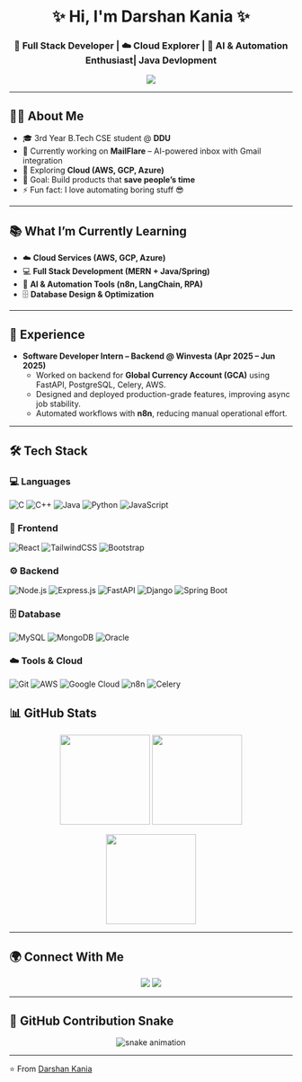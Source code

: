 <!-- Profile Header -->
<h1 align="center">✨ Hi, I'm <b>Darshan Kania</b> ✨</h1>
<h3 align="center">🚀 Full Stack Developer | ☁️ Cloud Explorer | 🤖 AI & Automation Enthusiast| Java Devlopment</h3>

<!-- Typing Animation -->
<p align="center">
  <a href="https://github.com/DenverCoder1/readme-typing-svg">
    <img src="https://readme-typing-svg.demolab.com?font=Fira+Code&size=22&pause=1000&color=00C3FF&center=true&vCenter=true&width=600&lines=Full+Stack+Developer;Springboot+Development;AI+%26+Automation+Explorer;Building+MailFlare+%F0%9F%9A%80;Always+learning+new+techs+%F0%9F%92%BB" />
  </a>
</p>

---

## 👨‍💻 About Me
- 🎓 3rd Year B.Tech CSE student @ **DDU**  
- 🚀 Currently working on **MailFlare** – AI-powered inbox with Gmail integration  
- 🌱 Exploring **Cloud (AWS, GCP, Azure)**
- 🎯 Goal: Build products that **save people’s time**   
- ⚡ Fun fact: I love automating boring stuff 😎

---

## 📚 What I’m Currently Learning
- ☁️ **Cloud Services (AWS, GCP, Azure)**
- 💻 **Full Stack Development (MERN + Java/Spring)**
- 🤖 **AI & Automation Tools (n8n, LangChain, RPA)**
- 🗄️ **Database Design & Optimization**

---

## 💼 Experience
- **Software Developer Intern – Backend @ Winvesta (Apr 2025 – Jun 2025)**  
  - Worked on backend for **Global Currency Account (GCA)** using FastAPI, PostgreSQL, Celery, AWS.  
  - Designed and deployed production-grade features, improving async job stability.  
  - Automated workflows with **n8n**, reducing manual operational effort.  

---

## 🛠️ Tech Stack

### 💻 Languages  
![C](https://img.shields.io/badge/C-00599C?style=flat&logo=c&logoColor=white) ![C++](https://img.shields.io/badge/C++-00599C?style=flat&logo=c%2B%2B&logoColor=white) ![Java](https://img.shields.io/badge/Java-007396?style=flat&logo=java&logoColor=white) ![Python](https://img.shields.io/badge/Python-14354C?style=flat&logo=python&logoColor=white) ![JavaScript](https://img.shields.io/badge/JavaScript-323330?style=flat&logo=javascript&logoColor=F7DF1E)  

### 🎨 Frontend  
![React](https://img.shields.io/badge/React-20232A?style=flat&logo=react&logoColor=61DAFB) ![TailwindCSS](https://img.shields.io/badge/Tailwind_CSS-38B2AC?style=flat&logo=tailwind-css&logoColor=white) ![Bootstrap](https://img.shields.io/badge/Bootstrap-563D7C?style=flat&logo=bootstrap&logoColor=white)  

### ⚙️ Backend  
![Node.js](https://img.shields.io/badge/Node.js-339933?style=flat&logo=node-dot-js&logoColor=white) ![Express.js](https://img.shields.io/badge/Express.js-000000?style=flat&logo=express&logoColor=white) ![FastAPI](https://img.shields.io/badge/FastAPI-009688?style=flat&logo=fastapi&logoColor=white) ![Django](https://img.shields.io/badge/Django-092E20?style=flat&logo=django&logoColor=white) ![Spring Boot](https://img.shields.io/badge/Spring%20Boot-6DB33F?style=flat&logo=spring-boot&logoColor=white)  

### 🗄️ Database  
![MySQL](https://img.shields.io/badge/MySQL-005C84?style=flat&logo=mysql&logoColor=white) ![MongoDB](https://img.shields.io/badge/MongoDB-4EA94B?style=flat&logo=mongodb&logoColor=white) ![Oracle](https://img.shields.io/badge/Oracle-F80000?style=flat&logo=oracle&logoColor=white)  

### ☁️ Tools & Cloud  
![Git](https://img.shields.io/badge/Git-F05032?style=flat&logo=git&logoColor=white) ![AWS](https://img.shields.io/badge/AWS-232F3E?style=flat&logo=amazon-aws&logoColor=white) ![Google Cloud](https://img.shields.io/badge/Google_Cloud-4285F4?style=flat&logo=google-cloud&logoColor=white) ![n8n](https://img.shields.io/badge/n8n-ED1C40?style=flat&logo=n8n&logoColor=white) ![Celery](https://img.shields.io/badge/Celery-37814A?style=flat&logo=celery&logoColor=white)  

## 📊 GitHub Stats  

<p align="center">
  <img src="https://github-readme-stats.vercel.app/api?username=Darshan-Kania&show_icons=true&theme=tokyonight&hide_border=true&bg_color=0D1117&title_color=00C3FF&icon_color=00C3FF" height="160"/>
  <img src="https://github-readme-streak-stats.herokuapp.com/?user=Darshan-Kania&theme=tokyonight&hide_border=true&background=0D1117" height="160"/>
</p>

<p align="center">
  <img src="https://github-readme-stats.vercel.app/api/top-langs/?username=Darshan-Kania&layout=compact&theme=tokyonight&hide_border=true&bg_color=0D1117&title_color=00C3FF" height="160"/>
</p>

---

## 🌍 Connect With Me  

<p align="center">
  <a href="https://www.linkedin.com/in/darshankania2604/"><img src="https://img.shields.io/badge/LinkedIn-0077B5?style=for-the-badge&logo=linkedin&logoColor=white"/></a>
  <a href="mailto:darshankania2604@gmail.com"><img src="https://img.shields.io/badge/Email-D14836?style=for-the-badge&logo=gmail&logoColor=white"/></a>
</p>

---

## 🐍 GitHub Contribution Snake  
<p align="center">
  <img src="https://raw.githubusercontent.com/Darshan-Kania/Darshan-Kania/output/github-contribution-grid-snake.svg" alt="snake animation"/>
</p>

---

⭐️ From [Darshan Kania](https://github.com/Darshan-Kania)
